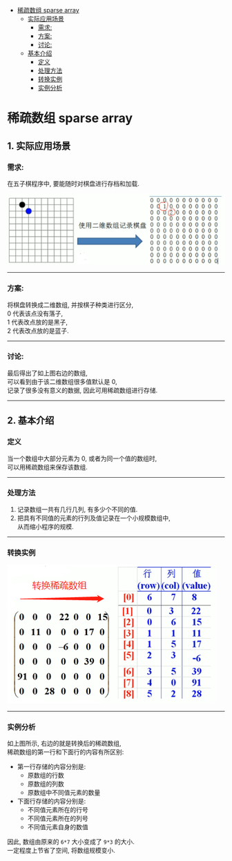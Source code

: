 <!-- TOC -->

- [稀疏数组 sparse array](#%E7%A8%80%E7%96%8F%E6%95%B0%E7%BB%84-sparse-array)
    - [实际应用场景](#%E5%AE%9E%E9%99%85%E5%BA%94%E7%94%A8%E5%9C%BA%E6%99%AF)
        - [需求:](#%E9%9C%80%E6%B1%82)
        - [方案:](#%E6%96%B9%E6%A1%88)
        - [讨论:](#%E8%AE%A8%E8%AE%BA)
    - [基本介绍](#%E5%9F%BA%E6%9C%AC%E4%BB%8B%E7%BB%8D)
        - [定义](#%E5%AE%9A%E4%B9%89)
        - [处理方法](#%E5%A4%84%E7%90%86%E6%96%B9%E6%B3%95)
        - [转换实例](#%E8%BD%AC%E6%8D%A2%E5%AE%9E%E4%BE%8B)
        - [实例分析](#%E5%AE%9E%E4%BE%8B%E5%88%86%E6%9E%90)

<!-- /TOC -->

# 稀疏数组 sparse array

## 1. 实际应用场景
### 需求:  
在五子棋程序中, 要能随时对棋盘进行存档和加载.

![五子棋](../99.images/2020-04-13-15-37-00.png)  
****

### 方案:  
将棋盘转换成二维数组, 并按棋子种类进行区分,   
0 代表该点没有落子,  
1 代表改点放的是黑子,  
2 代表改点放的是蓝子.
****

### 讨论:
最后得出了如上图右边的数组,  
可以看到由于该二维数组很多值默认是 0,  
记录了很多没有意义的数据, 因此可用稀疏数组进行存储.
****

## 2. 基本介绍
### 定义
当一个数组中大部分元素为 0, 或者为同一个值的数组时,  
可以用稀疏数组来保存该数组.
****

### 处理方法
1. 记录数组一共有几行几列, 有多少个不同的值.  
2. 把具有不同值的元素的行列及值记录在一个小规模数组中,  
   从而缩小程序的规模. 
****

### 转换实例
![稀疏数组转换](../99.images/2020-04-13-16-25-14.png)  
****

### 实例分析  
如上图所示, 右边的就是转换后的稀疏数组,   
稀疏数组的第一行和下面行的内容有所区别:  
- 第一行存储的内容分别是:  
  - 原数组的行数
  - 原数组的列数
  - 原数组中不同值元素的数量
- 下面行存储的内容分别是:
  - 不同值元素所在的行号
  - 不同值元素所在的列号
  - 不同值元素自身的数值

因此, 数组由原来的 `6*7` 大小变成了 `9*3` 的大小.  
一定程度上节省了空间, 将数组规模变小.